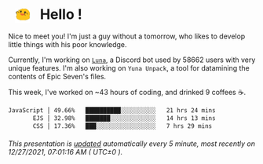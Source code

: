 <h1>   <img src="./spoink.gif" style="vertical-align:middle;" width="30px">   Hello ! </h1>

Nice to meet you! I'm just a guy without a tomorrow, who likes to develop little things with his poor knowledge.

Currently, I'm working on <a href='https://github.com/Asgarrrr/Luna'>`Luna`</a>, a Discord bot used by 58662 users with very unique features. I'm also working on `Yuna Unpack`, a tool for datamining the contents of Epic Seven's files.

This week, I've worked on ~43 hours of coding, and drinked 9 coffees ☕.

```
JavaScript │ 49.66%   ██████████░░░░░░░░░░   21 hrs 24 mins
       EJS │ 32.98%   ███████░░░░░░░░░░░░░   14 hrs 13 mins
       CSS │ 17.36%   ███░░░░░░░░░░░░░░░░░   7 hrs 29 mins
```

###### This presentation is [updated](https://github.com/Asgarrrr) automatically every 5 minute, most recently on 12/27/2021, 07:01:16 AM ( UTC±0 ).